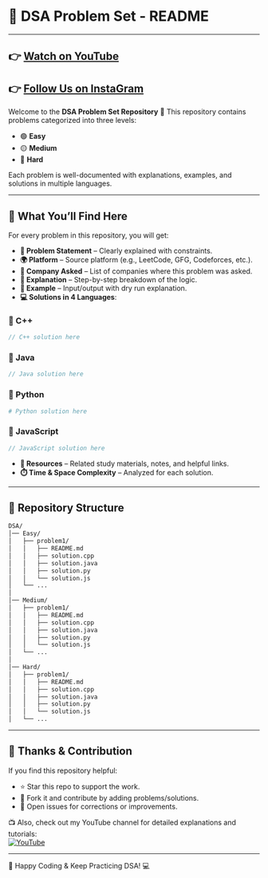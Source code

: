 # 📘 DSA Problem Set - README
---
👉 [Watch on YouTube](https://youtube.com/@codebash10010?si=_iT9ZHNks9ZaN4d5)
---
👉 [Follow Us on InstaGram](https://youtube.com/@codebash10010?si=_iT9ZHNks9ZaN4d5](https://www.instagram.com/codebash.official?utm_source=ig_web_button_share_sheet&igsh=ZDNlZDc0MzIxNw==))
---

Welcome to the **DSA Problem Set Repository** 🎯
This repository contains problems categorized into three levels:

- 🟢 **Easy**
- 🟡 **Medium**
- 🔴 **Hard**

Each problem is well-documented with explanations, examples, and solutions in multiple languages.

---

## 📑 What You’ll Find Here

For every problem in this repository, you will get:

- **📌 Problem Statement** – Clearly explained with constraints.
- **🌍 Platform** – Source platform (e.g., LeetCode, GFG, Codeforces, etc.).
- **🏢 Company Asked** – List of companies where this problem was asked.
- **📖 Explanation** – Step-by-step breakdown of the logic.
- **🧮 Example** – Input/output with dry run explanation.
- **💻 Solutions in 4 Languages**:

### 🔹 C++
```cpp
// C++ solution here
```

### 🔹 Java
```java
// Java solution here
```

### 🔹 Python
```python
# Python solution here
```

### 🔹 JavaScript
```javascript
// JavaScript solution here
```

- **🔗 Resources** – Related study materials, notes, and helpful links.
- **⏱️ Time & Space Complexity** – Analyzed for each solution.

---

## 📂 Repository Structure

```bash
DSA/
│── Easy/
│   ├── problem1/
│   │   ├── README.md
│   │   ├── solution.cpp
│   │   ├── solution.java
│   │   ├── solution.py
│   │   └── solution.js
│   └── ...
│
│── Medium/
│   ├── problem1/
│   │   ├── README.md
│   │   ├── solution.cpp
│   │   ├── solution.java
│   │   ├── solution.py
│   │   └── solution.js
│   └── ...
│
│── Hard/
│   ├── problem1/
│   │   ├── README.md
│   │   ├── solution.cpp
│   │   ├── solution.java
│   │   ├── solution.py
│   │   └── solution.js
│   └── ...
```

---

## 🙏 Thanks & Contribution

If you find this repository helpful:
- ⭐ Star this repo to support the work.
- 🍴 Fork it and contribute by adding problems/solutions.
- 📝 Open issues for corrections or improvements.

📺 Also, check out my YouTube channel for detailed explanations and tutorials:  
[![YouTube](https://img.shields.io/badge/YouTube-Codebash-red?logo=youtube&style=for-the-badge)](https://www.youtube.com/@codebash)

---

🚀 Happy Coding & Keep Practicing DSA! 💻

